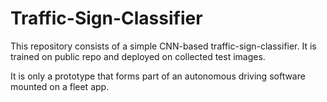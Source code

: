 # Traffic-Sign-Classifier

This repository consists of a simple CNN-based traffic-sign-classifier. It is trained on public repo and deployed on collected test images.

It is only a prototype that forms part of an autonomous driving software mounted on a fleet app.
